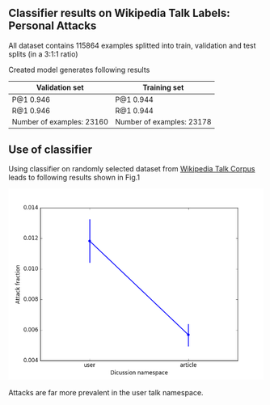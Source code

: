 ## Classifier results on Wikipedia Talk Labels: Personal Attacks

All dataset contains 115864 examples splitted into train, validation and test splits (in a 3:1:1 ratio)  

Created model generates following results

|Validation set|Training set|
|--------------|------------|
|P@1	0.946|P@1	0.944|
|R@1	0.946|R@1	0.944|
|Number of examples: 23160|Number of examples: 23178|


## Use of classifier

Using classifier on randomly selected dataset from [Wikipedia Talk Corpus](https://figshare.com/articles/Wikipedia_Talk_Corpus/4264973) leads to following results shown in Fig.1

![Fig.1](figure_1.png)

Attacks are far more prevalent in the user talk namespace.
